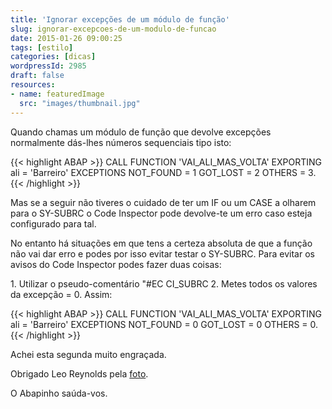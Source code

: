 ```yaml
---
title: 'Ignorar excepções de um módulo de função'
slug: ignorar-excepcoes-de-um-modulo-de-funcao
date: 2015-01-26 09:00:25
tags: [estilo]
categories: [dicas]
wordpressId: 2985
draft: false
resources:
- name: featuredImage
  src: "images/thumbnail.jpg"
---
```

Quando chamas um módulo de função que devolve excepções normalmente dás-lhes números sequenciais tipo isto:


{{< highlight ABAP >}}
CALL FUNCTION 'VAI_ALI_MAS_VOLTA'
  EXPORTING
    ali = 'Barreiro'
  EXCEPTIONS
    NOT_FOUND = 1
    GOT_LOST  = 2
    OTHERS    = 3.
{{< /highlight >}}

Mas se a seguir não tiveres o cuidado de ter um IF ou um CASE a olharem para o SY-SUBRC o Code Inspector pode devolve-te um erro caso esteja configurado para tal.

<!--more-->

No entanto há situações em que tens a certeza absoluta de que a função não vai dar erro e podes por isso evitar testar o SY-SUBRC. Para evitar os avisos do Code Inspector podes fazer duas coisas:

1\. Utilizar o pseudo-comentário "#EC CI_SUBRC
2\. Metes todos os valores da excepção = 0. Assim:


{{< highlight ABAP >}}
CALL FUNCTION 'VAI_ALI_MAS_VOLTA'
  EXPORTING
    ali = 'Barreiro'
  EXCEPTIONS
    NOT_FOUND = 0
    GOT_LOST  = 0
    OTHERS    = 0.
{{< /highlight >}}

Achei esta segunda muito engraçada.

Obrigado Leo Reynolds pela [foto][1].

O Abapinho saúda-vos.

   [1]: https://www.flickr.com/photos/lwr/1162472323

